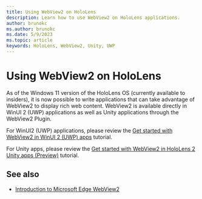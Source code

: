 ```yaml
---
title: Using WebView2 on HoloLens
description: Learn how to use WebView2 on HoloLens applications.
author: brunokc
ms.author: brunokc
ms.date: 5/9/2023
ms.topic: article
keywords: HoloLens, WebView2, Unity, UWP
---
```


# Using WebView2 on HoloLens

As of the Windows 11 version of the HoloLens OS (currently available to insiders), it is now possible to write applications that can take advantage of WebView2 to display rich web content. WebView2 is available directly in WinUI 2 (UWP) applications as well as Unity applications through the WebView2 Plugin.

For WinUI2 (UWP) applications, please review the [Get started with WebView2 in WinUI 2 (UWP) apps](https://learn.microsoft.com/en-us/microsoft-edge/webview2/get-started/winui2) tutorial.

For Unity apps, please review the [Get started with WebView2 in HoloLens 2 Unity apps (Preview)](https://learn.microsoft.com/en-us/microsoft-edge/webview2/get-started/hololens2) tutorial.

## See also

* <a href="https://learn.microsoft.com/en-us/microsoft-edge/webview2/" target="_blank">Introduction to Microsoft Edge WebView2</a>